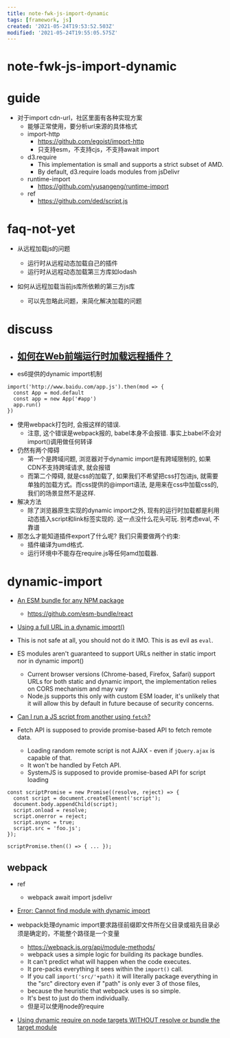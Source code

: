 ```yaml
---
title: note-fwk-js-import-dynamic
tags: [framework, js]
created: '2021-05-24T19:53:52.503Z'
modified: '2021-05-24T19:55:05.575Z'
---
```


# note-fwk-js-import-dynamic

# guide

- 对于import cdn-url，社区里面有各种实现方案
  - 能够正常使用，要分析url来源的具体格式
  - import-http
    - https://github.com/egoist/import-http
    - 只支持esm，不支持cjs，不支持await import
  - d3.require
    - This implementation is small and supports a strict subset of AMD.
    - By default, d3.require loads modules from jsDelivr
  - runtime-import
    - https://github.com/yusangeng/runtime-import
  - ref
    - https://github.com/ded/script.js

# faq-not-yet

- 从远程加载js的问题
  - 运行时从远程动态加载自己的插件
  - 运行时从远程动态加载第三方库如lodash

- 如何从远程加载当前js库所依赖的第三方js库
  - 可以先忽略此问题，来简化解决加载的问题

# discuss

- ## [如何在Web前端运行时加载远程插件？](https://zhuanlan.zhihu.com/p/47272705)
- es6提供的dynamic import机制

```JS
import('http://www.baidu.com/app.js').then(mod => {
  const App = mod.default
  const app = new App('#app')
  app.run()
})
```

- 使用webpack打包时, 会报这样的错误.
  - 注意, 这个错误是webpack报的, babel本身不会报错. 事实上babel不会对import()调用做任何转译
- 仍然有两个障碍
  - 第一个是跨域问题, 浏览器对于dynamic import是有跨域限制的, 如果CDN不支持跨域请求, 就会报错
  - 而第二个障碍, 就是css的加载了, 如果我们不希望把css打包进js, 就需要单独的加载方式。而css提供的@import语法, 是用来在css中加载css的, 我们的场景显然不是这样.
- 解决方法
  - 除了浏览器原生实现的dynamic import之外, 现有的运行时加载都是利用动态插入script和link标签实现的. 这一点没什么花头可玩. 别考虑eval, 不靠谱
- 那怎么才能知道插件export了什么呢? 我们只需要做两个约束:
  - 插件编译为umd格式.
  - 运行环境中不能存在require.js等任何amd加载器.

# dynamic-import

- [An ESM bundle for any NPM package](https://medium.com/@joeldenning/an-esm-bundle-for-any-npm-package-5f850db0e04d)
  - https://github.com/esm-bundle/react

- [Using a full URL in a dynamic import()](https://stackoverflow.com/questions/50097327/)
- This is not safe at all, you should not do it IMO. This is as evil as `eval`.
- ES modules aren't guaranteed to support URLs neither in static import nor in dynamic import()
  - Current browser versions (Chrome-based, Firefox, Safari) support URLs for both static and dynamic import, the implementation relies on CORS mechanism and may vary
  - Node.js supports this only with custom ESM loader, it's unlikely that it will allow this by default in future because of security concerns.

- [Can I run a JS script from another using `fetch`?](https://stackoverflow.com/questions/44803944)
- Fetch API is supposed to provide promise-based API to fetch remote data. 
  - Loading random remote script is not AJAX - even if `jQuery.ajax` is capable of that. 
  - It won't be handled by Fetch API.
  - SystemJS is supposed to provide promise-based API for script loading

```JS
const scriptPromise = new Promise((resolve, reject) => {
  const script = document.createElement('script');
  document.body.appendChild(script);
  script.onload = resolve;
  script.onerror = reject;
  script.async = true;
  script.src = 'foo.js';
});

scriptPromise.then(() => { ... });
```

## webpack

- ref
  - webpack await import jsdelivr

- [Error: Cannot find module with dynamic import](https://github.com/webpack/webpack/issues/6680)
- webpack处理dynamic import要求路径前缀即文件所在父目录或祖先目录必须是确定的，不能整个路径是一个变量
  - https://webpack.js.org/api/module-methods/
  - webpack uses a simple logic for building its package bundles. 
  - It can't predict what will happen when the code executes.
  - It pre-packs everything it sees within the `import()` call. 
  - If you call `import('src/'+path)` it will literally package everything in the "src" directory even if "path" is only ever 3 of those files, 
  - because the heuristic that webpack uses is so simple. 
  - It's best to just do them individually.
  - 但是可以使用node的require

- [Using dynamic require on node targets WITHOUT resolve or bundle the target module](https://github.com/webpack/webpack/issues/4175)

